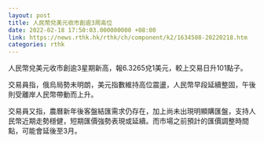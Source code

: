 ```yaml
---
layout: post
title: 人民幣兌美元收市創逾3周高位
date: 2022-02-18 17:50:03.000000000 +08:00
link: https://news.rthk.hk/rthk/ch/component/k2/1634508-20220218.htm
categories: rthk
---
```


人民幣兌美元收市創逾3星期新高，報6.3265兌1美元，較上交易日升101點子。

交易員指，俄烏局勢未明朗，美元指數維持高位震盪，人民幣早段延續整固，午後則受離岸人民幣帶動而上升。

交易員又指，農曆新年後客盤結匯需求仍存在，加上尚未出現明顯購匯盤，支持人民幣近期走勢穩健，短期匯價強勢表現或延續。而市場之前預計的匯價調整時間點，可能會延後至3月。
